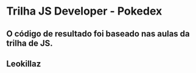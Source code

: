 # Trilha JS Developer - Pokedex

## O código de resultado foi baseado nas aulas da trilha de JS.
## Leokillaz